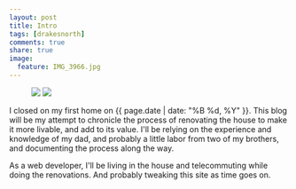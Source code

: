 ```yaml
---
layout: post
title: Intro
tags: [drakesnorth]
comments: true
share: true
image:
  feature: IMG_3966.jpg
---
```

<figure class="half">
    <img src="{{ site.url }}/images/IMG_3966.jpg" />
    <img src="{{ site.url }}/images/IMG_3965.jpg" />
</figure>

I closed on my first home on {{ page.date | date: "%B %d, %Y" }}. This blog will be my attempt to chronicle the process of renovating the house to make it more livable, and add to its value. I'll be relying on the experience and knowledge of my dad, and probably a little labor from two of my brothers, and documenting the process along the way.

As a web developer, I'll be living in the house and telecommuting while doing the renovations. And probably tweaking this site as time goes on.